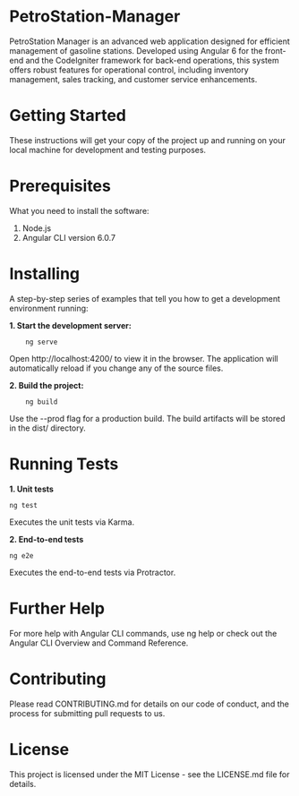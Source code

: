 # PetroStation-Manager
PetroStation Manager is an advanced web application designed for efficient management of gasoline stations. Developed using Angular 6 for the front-end and the CodeIgniter framework for back-end operations, this system offers robust features for operational control, including inventory management, sales tracking, and customer service enhancements.

# Getting Started
These instructions will get your copy of the project up and running on your local machine for development and testing purposes.

# Prerequisites
What you need to install the software:

1. Node.js
2. Angular CLI version 6.0.7

# Installing
A step-by-step series of examples that tell you how to get a development environment running:

**1. Start the development server:**

        ng serve
Open http://localhost:4200/ to view it in the browser. The application will automatically reload if you change any of the source files.

**2. Build the project:**

        ng build
Use the --prod flag for a production build. The build artifacts will be stored in the dist/ directory.

# Running Tests
**1. Unit tests**

    ng test
Executes the unit tests via Karma.

**2. End-to-end tests**

    ng e2e
Executes the end-to-end tests via Protractor.

# Further Help
For more help with Angular CLI commands, use ng help or check out the Angular CLI Overview and Command Reference.

# Contributing
Please read CONTRIBUTING.md for details on our code of conduct, and the process for submitting pull requests to us.

# License
This project is licensed under the MIT License - see the LICENSE.md file for details.
